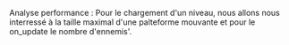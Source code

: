 Analyse performance :
    Pour le chargement d'un niveau, nous allons nous interressé à la taille maximal d'une palteforme mouvante et pour le on_update le nombre d'ennemis'.